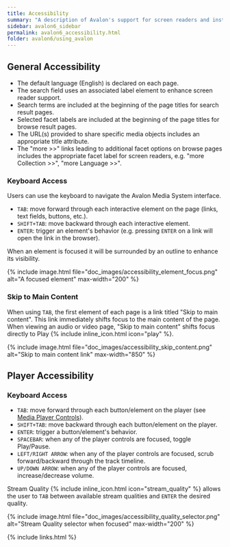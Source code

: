 ```yaml
---
title: Accessibility
summary: "A description of Avalon's support for screen readers and instructions for navigating Avalon using the keyboard."
sidebar: avalon6_sidebar
permalink: avalon6_accessibility.html
folder: avalon6/using_avalon
---
```


## General Accessibility

* The default language (English) is declared on each page.
* The search field uses an associated label element to enhance screen reader support.
* Search terms are included at the beginning of the page titles for search result pages.
* Selected facet labels are included at the beginning of the page titles for browse result pages.
* The URL(s) provided to share specific media objects includes an appropriate title attribute.
* The "more >>" links leading to additional facet options on browse pages includes the appropriate facet label for screen readers, e.g. "more Collection >>", "more Language >>".

### Keyboard Access

Users can use the keyboard to navigate the Avalon Media System interface.

* `TAB`: move forward through each interactive element on the page (links, text fields, buttons, etc.).
* `SHIFT+TAB`: move backward through each interactive element.
* `ENTER`: trigger an element's behavior (e.g. pressing `ENTER` on a link will open the link in the browser).

When an element is focused it will be surrounded by an outline to enhance its visibility.

{% include image.html file="doc_images/accessibility_element_focus.png" alt="A focused element" max-width="200" %}

### Skip to Main Content

When using `TAB`, the first element of each page is a link titled "Skip to main content". This link immediately shifts focus to the main content of the page. When viewing an audio or video page, "Skip to main content" shifts focus directly to Play {% include inline_icon.html icon="play" %}.

{% include image.html file="doc_images/accessibility_skip_content.png" alt="Skip to main content link" max-width="850" %}

## Player Accessibility

### Keyboard Access

* `TAB`: move forward through each button/element on the player (see [Media Player Controls](avalon6_media_player_controls)).
* `SHIFT+TAB`: move backward through each button/element on the player.
* `ENTER`: trigger a button/element's behavior.
* `SPACEBAR`: when any of the player controls are focused, toggle Play/Pause.
* `LEFT/RIGHT ARROW`: when any of the player controls are focused, scrub forward/backward through the track timeline.
* `UP/DOWN ARROW`: when any of the player controls are focused, increase/decrease volume.

Stream Quality {% include inline_icon.html icon="stream_quality" %} allows the user to `TAB` between available stream qualities and `ENTER` the desired quality.

{% include image.html file="doc_images/accessibility_quality_selector.png" alt="Stream Quality selector when focused" max-width="200" %}

{% include links.html %}